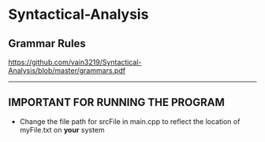 # Syntactical-Analysis

## Grammar Rules
https://github.com/vain3219/Syntactical-Analysis/blob/master/grammars.pdf


__________________________________________________________________________________________________________________

## IMPORTANT FOR RUNNING THE PROGRAM
  * Change the file path for srcFile in main.cpp to reflect the location of myFile.txt on **your** system
